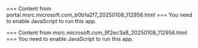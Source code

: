 === Content from portal.msrc.microsoft.com_b0b1a2f7_20250108_112956.html ===
You need to enable JavaScript to run this app.

=== Content from msrc.microsoft.com_9f2ec3a8_20250108_112956.html ===
You need to enable JavaScript to run this app.
